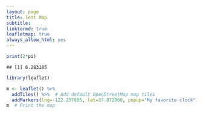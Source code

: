 ```yaml
---
layout: page
title: Test Map
subtitle: 
linktormd: true
leafletmap: true
always_allow_html: yes
---
```



``` r
print(2*pi)
```

    ## [1] 6.283185

``` r
library(leaflet)

m <- leaflet() %>%
  addTiles() %>%  # Add default OpenStreetMap map tiles
  addMarkers(lng=-122.257885, lat=37.872060, popup="My favorite clock")
m  # Print the map
```

<!--html_preserve-->
<div id="htmlwidget-7ab57412f7b1df4d5773" style="width:100%;height:216px;" class="leaflet html-widget"></div>
  <script type="application/json" data-for="htmlwidget-7ab57412f7b1df4d5773">

<script type="application/json" data-for="htmlwidget-12c746c25b2cbb773c59">{"x":{"options":{"crs":{"crsClass":"L.CRS.EPSG3857","code":null,"proj4def":null,"projectedBounds":null,"options":{}}},"calls":[{"method":"addTiles","args":["//{s}.tile.openstreetmap.org/{z}/{x}/{y}.png",null,null,{"minZoom":0,"maxZoom":18,"tileSize":256,"subdomains":"abc","errorTileUrl":"","tms":false,"noWrap":false,"zoomOffset":0,"zoomReverse":false,"opacity":1,"zIndex":1,"detectRetina":false,"attribution":"&copy; <a href=\"http://openstreetmap.org\">OpenStreetMap<\/a> contributors, <a href=\"http://creativecommons.org/licenses/by-sa/2.0/\">CC-BY-SA<\/a>"}]},{"method":"addMarkers","args":[37.87206,-122.257885,null,null,null,{"interactive":true,"draggable":false,"keyboard":true,"title":"","alt":"","zIndexOffset":0,"opacity":1,"riseOnHover":false,"riseOffset":250},"My favorite clock",null,null,null,null,{"interactive":false,"permanent":false,"direction":"auto","opacity":1,"offset":[0,0],"textsize":"10px","textOnly":false,"className":"","sticky":true},null]}],"limits":{"lat":[37.87206,37.87206],"lng":[-122.257885,-122.257885]}},"evals":[],"jsHooks":[]}</script>
<!--/html_preserve-->

